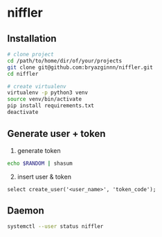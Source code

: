 # niffler

Installation
------------

```bash
# clone project
cd /path/to/home/dir/of/your/projects
git clone git@github.com:bryazginnn/niffler.git
cd niffler

# create virtualenv
virtualenv -p python3 venv 
source venv/bin/activate
pip install requirements.txt
deactivate
```

Generate user + token
-------------
1. generate token
```bash
echo $RANDOM | shasum
```

2. insert user & token

```
select create_user('<user_name>', 'token_code');
``` 


Daemon
-------------
```bash
systemctl --user status niffler
```